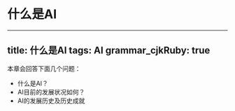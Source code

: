 
# 什么是AI

---
title: 什么是AI
tags: AI
grammar_cjkRuby: true
---


本章会回答下面几个问题：

 - 什么是AI？
 - AI目前的发展状况如何？
 - AI的发展历史及历史成就